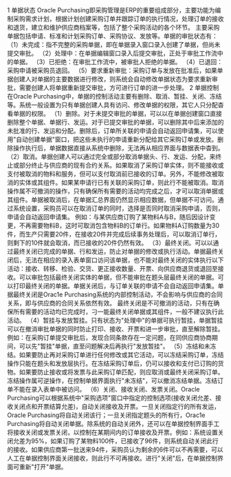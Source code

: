 1 单据状态
Oracle Purchasing即采购管理是ERP的重要组成部分，主要功能为编制采购需求计划，根据计划创建采购订单并跟踪订单的执行情况，处理订单的接收和退货，建立和维护供应商档案等，包括了整个采购活动的各个环节。
主要采购单据包括申请、标准和计划采购订单、采购协议、发放等。单据的审批状态有：
（1）未完成：指不完整的采购单据，即在单据录入窗口录入创建了单据，但尚未提交审批。
（2）处理中：在单据编辑窗口录入后提交审批，正处于审批工作流中的单据。
（3）已拒绝：在审批工作流中，被审批人拒绝的单据。
（4）已退回：采购申请被采购员退回。
（5）要求重新审批：采购订单与发放在批准后，如果单据创建人对单据的主要数据进行修改，则系统会自动修改单据状态为要求重新审批，需要创建人将单据重新提交审批，方可进行订单的进一步处理。
2 单据控制
在Oracle Purchasing中，单据的控制活动主要有删除、取消、暂挂、关闭、冻结等。系统一般设置为只有单据创建人具有访问、修改单据的权限，其它人只分配杳看单据的权限。
（1）删除。对于未提交审批的单据，可以以在单据创建窗口直接删除整个单据、单据行、发运。对于已提交审批的单据，可以删除其中后来添加的未批准的行、发运和分配。删除后，订单所关联的申请会自动返回申请集，可以使用"自动创建单据"窗口，把这些未执行的申请重新分配给其它采购订单或发放。删除操作执行后，单据数据直接从系统中删除，无法再从相应界面与数据表中杳到。
（2）取消。单据创建人可以通过完全或部分取消单据头、行、发运、分配，来终止或部分终止与供应商的现有合约关系。如果取消了采购订单实体，则不能接收或支付被取消的物料和服务，但可以支付取消前已接收的订单。另外，不能修改被取消的实体或其组件。如果某申请行已有关联的采购订单，则此行不能被取消。取消操作属不可撤消的操作，只有确保所有需要的活动均完成之后，才可以取消单据或其组件。单据被取消后，在单据汇总界面仍然显示相应数据，但单据不可访问。通过系统设置，采购员可以在取消订单的同时，选择是否同时取消采购申请，否则，申请会自动返回申请集。
例如：与某供应商订购了某物料A与B，随后因设计变更，不再需要物料B，这时可取消包含物料B的订单行。如果物料A订购数量为30件，而生产只需要20件，在接收20件并完成后续事务处理后，可以取消订单行，则剩下的10件就会取消，而已接收的20件仍然有效。
（3）最终关闭。可以以通过最终关闭已完成的单据、行和发运，防止对单据的修改或执行活动。单据最终关闭后，无法在相应的录入表单窗口访问该单据，也不能对最终关闭的实体执行以下活动：接收、转移、检验、交货、更正接收数量、开票、向供应商退货或退回至接收。可以审批包括最终关闭实体的单据，但不能审批在题头层最终关闭的单据。可以打印最终关闭的单据。单据关闭后，与订单关联的申请不会自动返回申请集。单据最终关闭是Orac1e Purchasing系统的内部控制活动，不会影响与供应商的合同关系，即与供应商的合同关系依然有效。
最终关闭是不可撤消的活动，只有在确保所有需要的活动均已完成时，刁一能最终关闭单据或其组件，一般不建议执行此活动。
（4）暂挂与发放暂挂。只有状态为"处理中"的单据可执行暂挂，单据暂挂可以在撤消审批单据的同时防止打印、接收、开票和进一步审批，直至解除暂挂。例如：在采购订单提交审批后，发现合同条款存在一定问题，在同供应商协商期间，可以先"暂挂"单据，直至问题解决后再执行"发放暂挂"。
（5）冻结和未冻结。如果要防止再对采购订单进行任何修改或其它活动，可以冻结采购订单，冻结操作只能在题头和发放层执行。在冻结采购订单后，仍可以接收和支付已订购的货物。如果要防止接收或将发票与此采购订单匹配，则应取消或最终关闭采购订单。冻结操作属可逆操作，在控制单据界面执行"未冻结"，可以撤消冻结单据。冻结订单不能在录入表单中被访问。
（6）关闭、接收关闭、发票关闭。Oracle Purchasing可以根据系统中"采购选项"窗口中指定的控制选项(接收关闭允差、接收关闭点和开票结算允差)，自动关闭接收及开票。一旦关闭指定行的所有发运，Oracle Purchasing将自动关闭该行；一旦关闭指定题头的所有行，Orac1e Purchasing将自动关闭单据。除系统的自动关闭外，还可以在单据控制界面手工将接收关闭或发票关闭，以控制在某期间内的订单接收及开票。例如：系统设置关闭允差为95%，如果订购了某物料100件，已接收了96件，则系统自动关闭此行的接收。如果供应商第一批送来94件，采购员认为剩余的6件可以不再需要，可以人工在单据控制界面关闭接收，则此行不可再接收。进行"关闭"后，在单据控制界面可重新"打开"单据。
